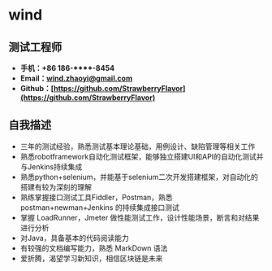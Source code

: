 # wind

## 测试工程师
-	**手机：+86 186-****-8454**
-	**Email：[wind.zhaoyi@gmail.com](mailto:wind.zhaoyi@gmail.com)**
-	**Github：[https://github.com/StrawberryFlavor](https://github.com/StrawberryFlavor)**

## 自我描述
- 三年的测试经验，熟悉测试基本理论基础，用例设计、缺陷管理等相关工作
- 熟悉robotframework自动化测试框架，能够独立搭建UI和API的自动化测试并与Jenkins持续集成
- 熟悉python+selenium，并能基于selenium二次开发搭建框架，对自动化的搭建有较为深刻的理解
- 熟练掌握接口测试工具Fiddler，Postman，熟悉 postman+newman+Jenkins 的持续集成接口测试
- 掌握 LoadRunner，Jmeter 做性能测试工作，设计性能场景，断言和对结果进行分析
- 对Java，具备基本的代码阅读能力
- 有较强的文档编写能力，熟悉 MarkDown 语法
- 爱折腾，渴望学习新知识，相信区块链是未来
